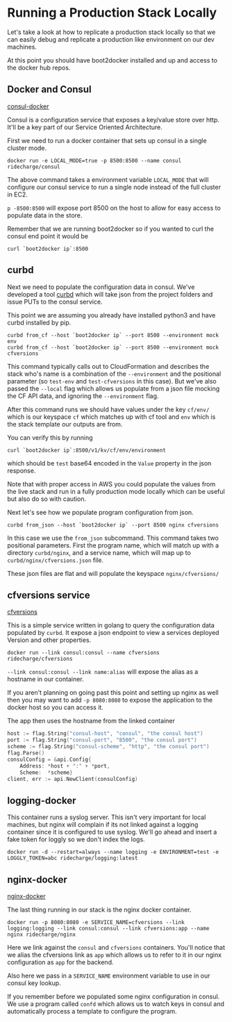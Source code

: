 # Running a Production Stack Locally
Let's take a look at how to replicate a production stack locally so that we can easily debug and replicate a production like environment on our dev machines.

At this point you should have boot2docker installed and up and access to the docker hub repos.

## Docker and Consul
[consul-docker](https://github.com/ridecharge/consul-docker)

Consul is a configuration service that exposes a key/value store over http.  It'll be a key part of our Service Oriented Architecture.

First we need to run a docker container that sets up consul in a single cluster mode.  

```shell
docker run -e LOCAL_MODE=true -p 8500:8500 --name consul ridecharge/consul
```

The above command takes a environment variable `LOCAL_MODE` that will configure our consul service to run a single node instead of the full cluster in EC2.

`p -8500:8500` will expose port 8500 on the host to allow for easy access to populate data in the store.

Remember that we are running boot2docker so if you wanted to curl the consul end point it would be 
```shell
curl `boot2docker ip`:8500
```

## curbd
Next we need to populate the configuration data in consul. We've developed a tool [curbd](https://github.com/ridecharge/curbd) which will take json from the project folders and issue PUTs to the consul service.

This point we are assuming you already have installed python3 and have curbd installed by pip.

```shell
curbd from_cf --host `boot2docker ip` --port 8500 --environment mock env
curbd from_cf --host `boot2docker ip` --port 8500 --environment mock cfversions
```

This command typically calls out to CloudFormation and describes the stack who's name is a combination of the `--environment` and the positional parameter (so `test-env` and `test-cfversions` in this case).  But we've also passed the `--local` flag which allows us populate from a json file mocking the CF API data, and ignoring the `--environment` flag.  

After this command runs we should have values under the key `cf/env/` which is our keyspace `cf` which matches up with cf tool and `env` which is the stack template our outputs are from. 

You can verify this by running 
```shell
curl `boot2docker ip`:8500/v1/kv/cf/env/environment
```
which should be `test` base64 encoded in the `Value` property in the json response.

Note that with proper access in AWS you could populate the values from the live stack and run in a fully production mode locally which can be useful but also do so with caution.

Next let's see how we populate program configuration from json.

```shell
curbd from_json --host `boot2docker ip` --port 8500 nginx cfversions
```

In this case we use the `from_json` subcommand.  This command takes two positional parameters.  First the program name, which will match up with a directory `curbd/nginx`, and a service name, which will map up to `curbd/nginx/cfversions.json` file.

These json files are flat and will populate the keyspace `nginx/cfversions/`

## cfversions service
[cfversions](https://github.com/ridecharge/cfversions)

This is a simple service written in golang to query the configuration data populated by `curbd`.  It expose a json endpoint to view a services deployed Version and other properties.

```shell
docker run --link consul:consul --name cfversions ridecharge/cfversions
```

`--link consul:consul --link name:alias` will expose the alias as a hostname in our container. 

If you aren't planning on going past this point and setting up nginx as well then you may want to add `-p 8080:8080` to expose the application to the docker host so you can access it.

The app then uses the hostname from the linked container 

```go
host := flag.String("consul-host", "consul", "the consul host")
port := flag.String("consul-port", "8500", "the consul port")
scheme := flag.String("consul-scheme", "http", "the consul port")
flag.Parse()
consulConfig = &api.Config{
	Address: *host + ":" + *port,
	Scheme:  *scheme}
client, err := api.NewClient(consulConfig)
```

## logging-docker
This container runs a syslog server. This isn't very important for local machines, but nginx will complain if its not linked against a logging container since it is configured to use syslog. We'll go ahead and insert a fake token for loggly so we don't index the logs.

```shell
docker run -d --restart=always --name logging -e ENVIRONMENT=test -e LOGGLY_TOKEN=abc ridecharge/logging:latest
```

## nginx-docker
[nginx-docker](https://github.com/ridecharge/nginx-docker)

The last thing running in our stack is the nginx docker container.

```shell
docker run -p 8080:8080 -e SERVICE_NAME=cfversions --link logging:logging --link consul:consul --link cfversions:app --name nginx ridecharge/nginx 
```
Here we link against the `consul` and `cfversions` containers. You'll notice that we alias the cfversions link as `app` which allows us to refer to it in our nginx configuration as `app` for the backend.

Also here we pass in a `SERVICE_NAME` environment variable to use in our consul key lookup.

If you remember before we populated some nginx configuration in consul.  We use a program called `confd` which allows us to watch keys in consul and automatically process a template to configure the program.
